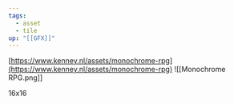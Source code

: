 ```yaml
---
tags:
  - asset
  - tile
up: "[[GFX]]"
---
```

[https://www.kenney.nl/assets/monochrome-rpg](https://www.kenney.nl/assets/monochrome-rpg)
![[Monochrome RPG.png]]

16x16
